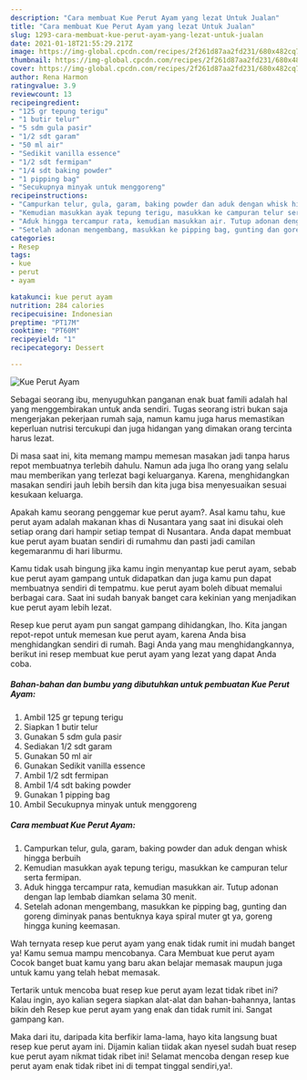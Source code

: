 ```yaml
---
description: "Cara membuat Kue Perut Ayam yang lezat Untuk Jualan"
title: "Cara membuat Kue Perut Ayam yang lezat Untuk Jualan"
slug: 1293-cara-membuat-kue-perut-ayam-yang-lezat-untuk-jualan
date: 2021-01-18T21:55:29.217Z
image: https://img-global.cpcdn.com/recipes/2f261d87aa2fd231/680x482cq70/kue-perut-ayam-foto-resep-utama.jpg
thumbnail: https://img-global.cpcdn.com/recipes/2f261d87aa2fd231/680x482cq70/kue-perut-ayam-foto-resep-utama.jpg
cover: https://img-global.cpcdn.com/recipes/2f261d87aa2fd231/680x482cq70/kue-perut-ayam-foto-resep-utama.jpg
author: Rena Harmon
ratingvalue: 3.9
reviewcount: 13
recipeingredient:
- "125 gr tepung terigu"
- "1 butir telur"
- "5 sdm gula pasir"
- "1/2 sdt garam"
- "50 ml air"
- "Sedikit vanilla essence"
- "1/2 sdt fermipan"
- "1/4 sdt baking powder"
- "1 pipping bag"
- "Secukupnya minyak untuk menggoreng"
recipeinstructions:
- "Campurkan telur, gula, garam, baking powder dan aduk dengan whisk hingga berbuih"
- "Kemudian masukkan ayak tepung terigu, masukkan ke campuran telur serta fermipan."
- "Aduk hingga tercampur rata, kemudian masukkan air. Tutup adonan dengan lap lembab diamkan selama 30 menit."
- "Setelah adonan mengembang, masukkan ke pipping bag, gunting dan goreng diminyak panas bentuknya kaya spiral muter gt ya, goreng hingga kuning keemasan."
categories:
- Resep
tags:
- kue
- perut
- ayam

katakunci: kue perut ayam 
nutrition: 284 calories
recipecuisine: Indonesian
preptime: "PT17M"
cooktime: "PT60M"
recipeyield: "1"
recipecategory: Dessert

---
```



![Kue Perut Ayam](https://img-global.cpcdn.com/recipes/2f261d87aa2fd231/680x482cq70/kue-perut-ayam-foto-resep-utama.jpg)

Sebagai seorang ibu, menyuguhkan panganan enak buat famili adalah hal yang menggembirakan untuk anda sendiri. Tugas seorang istri bukan saja mengerjakan pekerjaan rumah saja, namun kamu juga harus memastikan keperluan nutrisi tercukupi dan juga hidangan yang dimakan orang tercinta harus lezat.

Di masa  saat ini, kita memang mampu memesan masakan jadi tanpa harus repot membuatnya terlebih dahulu. Namun ada juga lho orang yang selalu mau memberikan yang terlezat bagi keluarganya. Karena, menghidangkan masakan sendiri jauh lebih bersih dan kita juga bisa menyesuaikan sesuai kesukaan keluarga. 



Apakah kamu seorang penggemar kue perut ayam?. Asal kamu tahu, kue perut ayam adalah makanan khas di Nusantara yang saat ini disukai oleh setiap orang dari hampir setiap tempat di Nusantara. Anda dapat membuat kue perut ayam buatan sendiri di rumahmu dan pasti jadi camilan kegemaranmu di hari liburmu.

Kamu tidak usah bingung jika kamu ingin menyantap kue perut ayam, sebab kue perut ayam gampang untuk didapatkan dan juga kamu pun dapat membuatnya sendiri di tempatmu. kue perut ayam boleh dibuat memalui berbagai cara. Saat ini sudah banyak banget cara kekinian yang menjadikan kue perut ayam lebih lezat.

Resep kue perut ayam pun sangat gampang dihidangkan, lho. Kita jangan repot-repot untuk memesan kue perut ayam, karena Anda bisa menghidangkan sendiri di rumah. Bagi Anda yang mau menghidangkannya, berikut ini resep membuat kue perut ayam yang lezat yang dapat Anda coba.

<!--inarticleads1-->

##### Bahan-bahan dan bumbu yang dibutuhkan untuk pembuatan Kue Perut Ayam:

1. Ambil 125 gr tepung terigu
1. Siapkan 1 butir telur
1. Gunakan 5 sdm gula pasir
1. Sediakan 1/2 sdt garam
1. Gunakan 50 ml air
1. Gunakan Sedikit vanilla essence
1. Ambil 1/2 sdt fermipan
1. Ambil 1/4 sdt baking powder
1. Gunakan 1 pipping bag
1. Ambil Secukupnya minyak untuk menggoreng




<!--inarticleads2-->

##### Cara membuat Kue Perut Ayam:

1. Campurkan telur, gula, garam, baking powder dan aduk dengan whisk hingga berbuih
1. Kemudian masukkan ayak tepung terigu, masukkan ke campuran telur serta fermipan.
1. Aduk hingga tercampur rata, kemudian masukkan air. Tutup adonan dengan lap lembab diamkan selama 30 menit.
1. Setelah adonan mengembang, masukkan ke pipping bag, gunting dan goreng diminyak panas bentuknya kaya spiral muter gt ya, goreng hingga kuning keemasan.




Wah ternyata resep kue perut ayam yang enak tidak rumit ini mudah banget ya! Kamu semua mampu mencobanya. Cara Membuat kue perut ayam Cocok banget buat kamu yang baru akan belajar memasak maupun juga untuk kamu yang telah hebat memasak.

Tertarik untuk mencoba buat resep kue perut ayam lezat tidak ribet ini? Kalau ingin, ayo kalian segera siapkan alat-alat dan bahan-bahannya, lantas bikin deh Resep kue perut ayam yang enak dan tidak rumit ini. Sangat gampang kan. 

Maka dari itu, daripada kita berfikir lama-lama, hayo kita langsung buat resep kue perut ayam ini. Dijamin kalian tiidak akan nyesel sudah buat resep kue perut ayam nikmat tidak ribet ini! Selamat mencoba dengan resep kue perut ayam enak tidak ribet ini di tempat tinggal sendiri,ya!.

